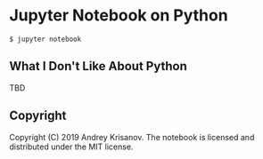 # Jupyter Notebook on Python

```shell
$ jupyter notebook
```

## What I Don't Like About Python

TBD

## Copyright

Copyright (C) 2019 Andrey Krisanov. The notebook is licensed and distributed under the MIT license.
